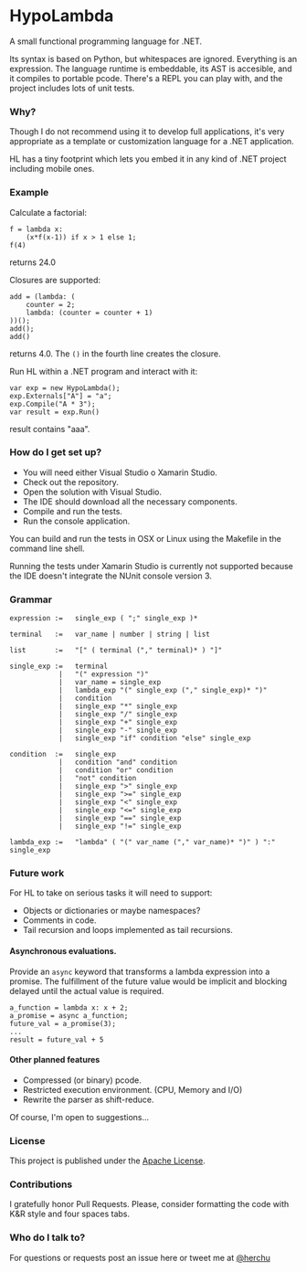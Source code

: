 # HypoLambda #

A small functional programming language for .NET.

Its syntax is based on Python, but whitespaces are ignored. Everything is an expression.
The language runtime is embeddable, its AST is accesible, and it compiles to portable pcode.
There's a REPL you can play with, and the project includes lots of unit tests.


### Why? ###

Though I do not recommend using it to develop full applications, it's very appropriate
as a template or customization language for a .NET application.

HL has a tiny footprint which lets you embed it in any kind of .NET project
including mobile ones.


### Example ###

Calculate a factorial:

    f = lambda x:
        (x*f(x-1)) if x > 1 else 1;
    f(4)

returns 24.0

Closures are supported:

    add = (lambda: (
        counter = 2;
        lambda: (counter = counter + 1)
    ))();
    add();
    add()

returns 4.0. The `()` in the fourth line creates the closure.

Run HL within a .NET program and interact with it:

    var exp = new HypoLambda();
    exp.Externals["A"] = "a";
    exp.Compile("A * 3");
    var result = exp.Run()

result contains "aaa".


### How do I get set up? ###

* You will need either Visual Studio o Xamarin Studio.
* Check out the repository.
* Open the solution with Visual Studio.
* The IDE should download all the necessary components.
* Compile and run the tests.
* Run the console application.

You can build and run the tests in OSX or Linux using the Makefile
in the command line shell.

Running the tests under Xamarin Studio is currently not supported
because the IDE doesn't integrate the NUnit console version 3.


### Grammar ###

    expression :=   single_exp ( ";" single_exp )*

    terminal   :=   var_name | number | string | list

    list       :=   "[" ( terminal ("," terminal)* ) "]"

    single_exp :=   terminal
                |   "(" expression ")"
                |   var_name = single_exp
                |   lambda_exp "(" single_exp ("," single_exp)* ")"
                |   condition
                |   single_exp "*" single_exp
                |   single_exp "/" single_exp
                |   single_exp "+" single_exp
                |   single_exp "-" single_exp
                |   single_exp "if" condition "else" single_exp

    condition  :=   single_exp
                |   condition "and" condition
                |   condition "or" condition
                |   "not" condition
                |   single_exp ">" single_exp
                |   single_exp ">=" single_exp
                |   single_exp "<" single_exp
                |   single_exp "<=" single_exp
                |   single_exp "==" single_exp
                |   single_exp "!=" single_exp

    lambda_exp :=   "lambda" ( "(" var_name ("," var_name)* ")" ) ":" single_exp


### Future work ###

For HL to take on serious tasks it will need to support:

* Objects or dictionaries or maybe namespaces?
* Comments in code.
* Tail recursion and loops implemented as tail recursions.

#### Asynchronous evaluations.

Provide an `async` keyword that transforms a lambda expression
into a promise. The fulfillment of the future value would be
implicit and blocking delayed until the actual value is required.

    a_function = lambda x: x + 2;
    a_promise = async a_function;
    future_val = a_promise(3);
    ...
    result = future_val + 5

#### Other planned features ####

* Compressed (or binary) pcode.
* Restricted execution environment. (CPU, Memory and I/O)
* Rewrite the parser as shift-reduce.

Of course, I'm open to suggestions...


### License ###

This project is published under the
[Apache License](http://www.apache.org/licenses/LICENSE-2.0).

### Contributions

I gratefully honor Pull Requests.
Please, consider formatting the code with K&R style and four spaces tabs.

### Who do I talk to? ###

For questions or requests post an issue here or tweet me at
[@herchu](http://twitter.com/herchu)


